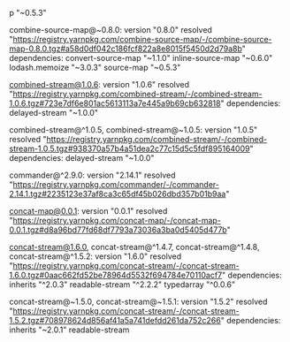 p "~0.5.3"

combine-source-map@~0.8.0:
  version "0.8.0"
  resolved "https://registry.yarnpkg.com/combine-source-map/-/combine-source-map-0.8.0.tgz#a58d0df042c186fcf822a8e8015f5450d2d79a8b"
  dependencies:
    convert-source-map "~1.1.0"
    inline-source-map "~0.6.0"
    lodash.memoize "~3.0.3"
    source-map "~0.5.3"

combined-stream@1.0.6:
  version "1.0.6"
  resolved "https://registry.yarnpkg.com/combined-stream/-/combined-stream-1.0.6.tgz#723e7df6e801ac5613113a7e445a9b69cb632818"
  dependencies:
    delayed-stream "~1.0.0"

combined-stream@^1.0.5, combined-stream@~1.0.5:
  version "1.0.5"
  resolved "https://registry.yarnpkg.com/combined-stream/-/combined-stream-1.0.5.tgz#938370a57b4a51dea2c77c15d5c5fdf895164009"
  dependencies:
    delayed-stream "~1.0.0"

commander@^2.9.0:
  version "2.14.1"
  resolved "https://registry.yarnpkg.com/commander/-/commander-2.14.1.tgz#2235123e37af8ca3c65df45b026dbd357b01b9aa"

concat-map@0.0.1:
  version "0.0.1"
  resolved "https://registry.yarnpkg.com/concat-map/-/concat-map-0.0.1.tgz#d8a96bd77fd68df7793a73036a3ba0d5405d477b"

concat-stream@1.6.0, concat-stream@^1.4.7, concat-stream@^1.4.8, concat-stream@^1.5.2:
  version "1.6.0"
  resolved "https://registry.yarnpkg.com/concat-stream/-/concat-stream-1.6.0.tgz#0aac662fd52be78964d5532f694784e70110acf7"
  dependencies:
    inherits "^2.0.3"
    readable-stream "^2.2.2"
    typedarray "^0.0.6"

concat-stream@~1.5.0, concat-stream@~1.5.1:
  version "1.5.2"
  resolved "https://registry.yarnpkg.com/concat-stream/-/concat-stream-1.5.2.tgz#708978624d856af41a5a741defdd261da752c266"
  dependencies:
    inherits "~2.0.1"
    readable-stream 